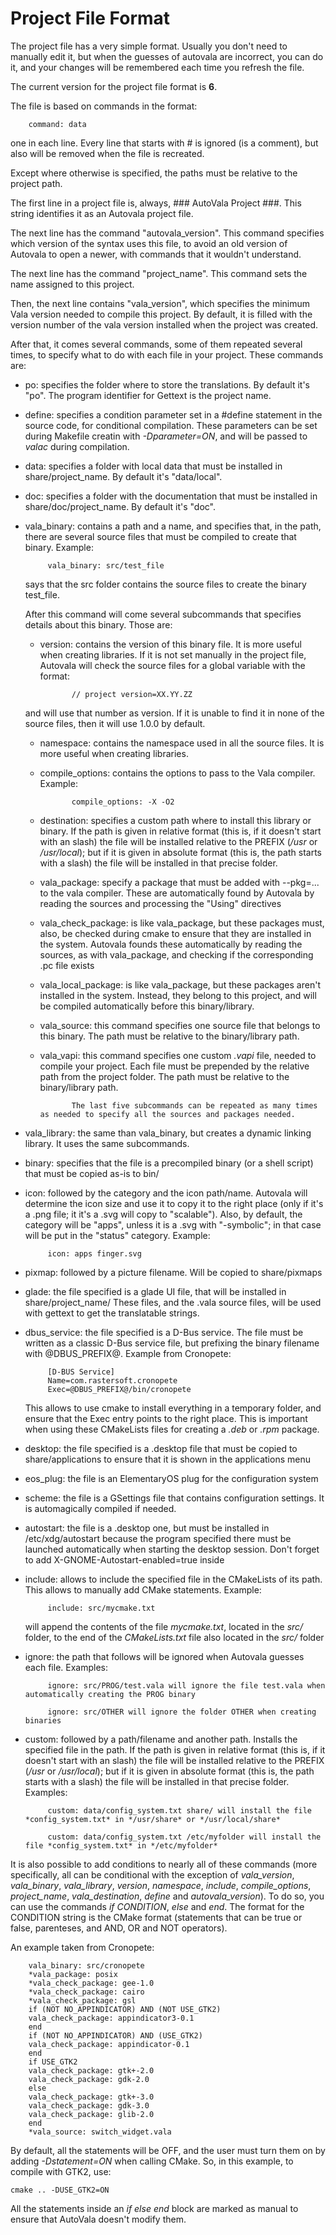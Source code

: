 # Project File Format

The project file has a very simple format. Usually you don't need to manually edit it, but when the guesses of autovala are incorrect, you can do it, and your changes will be remembered each time you refresh the file.

The current version for the project file format is **6**.

The file is based on commands in the format:

        command: data

one in each line. Every line that starts with # is ignored (is a comment), but also will be removed when the file is recreated.

Except where otherwise is specified, the paths must be relative to the project path.

The first line in a project file is, always, ### AutoVala Project ###. This string identifies it as an Autovala project file.

The next line has the command "autovala_version". This command specifies which version of the syntax uses this file, to avoid an old version of Autovala to open a newer, with commands that it wouldn't understand.

The next line has the command "project_name". This command sets the name assigned to this project.

Then, the next line contains "vala_version", which specifies the minimum Vala version needed to compile this project. By default, it is filled with the version number of the vala version installed when the project was created.

After that, it comes several commands, some of them repeated several times, to specify what to do with each file in your project. These commands are:

 * po: specifies the folder where to store the translations. By default it's "po". The program identifier for Gettext is the project name.

 * define: specifies a condition parameter set in a #define statement in the source code, for conditional compilation. These parameters can be set during Makefile creatin with _-Dparameter=ON_, and will be passed to _valac_ during compilation.

 * data: specifies a folder with local data that must be installed in share/project_name. By default it's "data/local".

 * doc: specifies a folder with the documentation that must be installed in share/doc/project_name. By default it's "doc".

 * vala_binary:  contains a path and a name, and specifies that, in the path, there are several source files that must be compiled to create that binary. Example:

            vala_binary: src/test_file

   says that the src folder contains the source files to create the binary test_file.

   After this command will come several subcommands that specifies details about this binary. Those are:

   * version: contains the version of this binary file. It is more useful when creating libraries. If it is not set manually in the project file, Autovala will check the source files for a global variable with the format:

                // project version=XX.YY.ZZ

   and will use that number as version. If it is unable to find it in none of the source files, then it will use 1.0.0 by default.

   * namespace: contains the namespace used in all the source files. It is more useful when creating libraries.

   * compile_options: contains the options to pass to the Vala compiler. Example:

                compile_options: -X -O2

   * destination: specifies a custom path where to install this library or binary. If the path is given in relative format (this is, if it doesn't start with an slash) the file will be installed relative to the PREFIX (*/usr* or */usr/local*); but if it is given in absolute format (this is, the path starts with a slash) the file will be installed in that precise folder.

   * vala_package: specify a package that must be added with --pkg=... to the vala compiler. These are automatically found by Autovala by reading the sources and processing the "Using" directives

   * vala_check_package: is like vala_package, but these packages must, also, be checked during cmake to ensure that they are installed in the system. Autovala founds these automatically by reading the sources, as with vala_package, and checking if the corresponding .pc file exists

   * vala_local_package: is like vala_package, but these packages aren't installed in the system. Instead, they belong to this project, and will be compiled automatically before this binary/library.

   * vala_source: this command specifies one source file that belongs to this binary. The path must be relative to the binary/library path.

   * vala_vapi: this command specifies one custom *.vapi* file, needed to compile your project. Each file must be prepended by the relative path from the project folder. The path must be relative to the binary/library path.

                The last five subcommands can be repeated as many times as needed to specify all the sources and packages needed.

 * vala_library: the same than vala_binary, but creates a dynamic linking library. It uses the same subcommands.

 * binary: specifies that the file is a precompiled binary (or a shell script) that must be copied as-is to bin/

 * icon: followed by the category and the icon path/name. Autovala will determine the icon size and use it to copy it to the right place (only if it's a .png file; it it's a .svg will copy to "scalable"). Also, by default, the category will be "apps", unless it is a .svg with "-symbolic"; in that case will be put in the "status" category. Example:

            icon: apps finger.svg

 * pixmap: followed by a picture filename. Will be copied to share/pixmaps

 * glade: the file specified is a glade UI file, that will be installed in share/project_name/ These files, and the .vala source files, will be used with gettext to get the translatable strings.

 * dbus_service: the file specified is a D-Bus service. The file must be written as a classic D-Bus service file, but prefixing the binary filename with @DBUS_PREFIX@. Example from Cronopete:

            [D-BUS Service]
            Name=com.rastersoft.cronopete
            Exec=@DBUS_PREFIX@/bin/cronopete

   This allows to use cmake to install everything in a temporary folder, and ensure that the Exec entry points to the right place. This is important when using these CMakeLists files for creating a *.deb* or *.rpm* package.

 * desktop: the file specified is a .desktop file that must be copied to share/applications to ensure that it is shown in the applications menu

 * eos_plug: the file is an ElementaryOS plug for the configuration system

 * scheme: the file is a GSettings file that contains configuration settings. It is automagically compiled if needed.

 * autostart: the file is a .desktop one, but must be installed in /etc/xdg/autostart because the program specified there must be launched automatically when starting the desktop session. Don't forget to add X-GNOME-Autostart-enabled=true inside

 * include: allows to include the specified file in the CMakeLists of its path. This allows to manually add CMake statements. Example:

            include: src/mycmake.txt

   will append the contents of the file *mycmake.txt*, located in the *src/* folder, to the end of the *CMakeLists.txt* file also located in the *src/* folder

 * ignore: the path that follows will be ignored when Autovala guesses each file. Examples:

            ignore: src/PROG/test.vala will ignore the file test.vala when automatically creating the PROG binary

            ignore: src/OTHER will ignore the folder OTHER when creating binaries

 * custom: followed by a path/filename and another path. Installs the specified file in the path. If the path is given in relative format (this is, if it doesn't start with an slash) the file will be installed relative to the PREFIX (*/usr* or */usr/local*); but if it is given in absolute format (this is, the path starts with a slash) the file will be installed in that precise folder. Examples:
 
            custom: data/config_system.txt share/ will install the file *config_system.txt* in */usr/share* or */usr/local/share*

            custom: data/config_system.txt /etc/myfolder will install the file *config_system.txt* in */etc/myfolder*

It is also possible to add conditions to nearly all of these commands (more specifically, all can be conditional with the exception of _vala\_version_, _vala\_binary_, _vala\_library_, _version_, _namespace_, _include_, _compile\_options_, _project\_name_, _vala\_destination_, _define_ and _autovala\_version_). To do so, you can use the commands _if CONDITION_, _else_ and _end_. The format for the CONDITION string is the CMake format (statements that can be true or false, parenteses, and AND, OR and NOT operators).

An example taken from Cronopete:

		vala_binary: src/cronopete
		*vala_package: posix
		*vala_check_package: gee-1.0
		*vala_check_package: cairo
		*vala_check_package: gsl
		if (NOT NO_APPINDICATOR) AND (NOT USE_GTK2)
		vala_check_package: appindicator3-0.1
		end
		if (NOT NO_APPINDICATOR) AND (USE_GTK2)
		vala_check_package: appindicator-0.1
		end
		if USE_GTK2
		vala_check_package: gtk+-2.0
		vala_check_package: gdk-2.0
		else
		vala_check_package: gtk+-3.0
		vala_check_package: gdk-3.0
		vala_check_package: glib-2.0
		end
		*vala_source: switch_widget.vala

By default, all the statements will be OFF, and the user must turn them on by adding _-Dstatement=ON_ when calling CMake. So, in this example, to compile with GTK2, use:

    cmake .. -DUSE_GTK2=ON

All the statements inside an _if else end_ block are marked as manual to ensure that AutoVala doesn't modify them.
